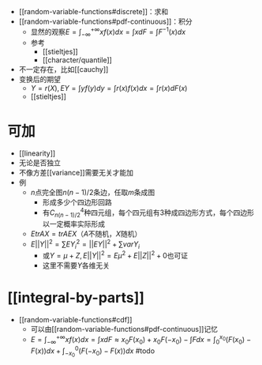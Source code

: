 - [[random-variable-functions#discrete]]：求和
- [[random-variable-functions#pdf-continuous]]：积分
  - 显然的观察$E = \int_{-\infty}^{+\infty} xf(x)dx=\int xdF=\int F^{-1}(x)dx$
  - 参考
    - [[stieltjes]]
    - [[character/quantile]]
- 不一定存在，比如[[cauchy]]
- 变换后的期望
  - $Y=r(X), EY=\int yf(y)dy=\int r(x)f(x)dx=\int r(x)dF(x)$
  - [[stieltjes]]
# 可加
- [[linearity]]
- 无论是否独立
- 不像方差[[variance]]需要无关才能加
- 例
  - $n$点完全图$n(n-1)/2$条边，任取$m$条成图
    - 形成多少个四边形回路
    - 有$C_{n(n-1)/2}^4$种四元组，每个四元组有3种成四边形方式，每个四边形以一定概率实际形成
  - $EtrAX=trAEX$（$A$不随机，$X$随机）
  - $E||Y||^2=\sum EY_i^2=||EY||^2+\sum var Y_i$
    - 或$Y=\mu +Z,E||Y||^2=E\mu^2+E||Z||^2+0$也可证
    - 这里不需要$Y$各维无关
# [[integral-by-parts]]
- [[random-variable-functions#cdf]]
  - 可以由[[random-variable-functions#pdf-continuous]]记忆
  - $E = \int_{-\infty}^{+\infty} xf(x)dx=\int xdF\approx x_0F(x_0)+x_0F(-x_0)-\int Fdx=\int_0^{x_0}(F(x_0)-F(x))dx+\int_{-x_0}^0(F(-x_0)-F(x))dx$ #todo